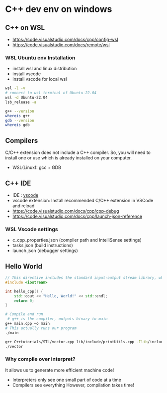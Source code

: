 # C++ dev env on windows
## C++ on WSL

- https://code.visualstudio.com/docs/cpp/config-wsl
- https://code.visualstudio.com/docs/remote/wsl
  
### WSL Ubuntu env Installation

 - install wsl and linux distribution
 - install vscode
 - install vscode for local wsl

```bash
wsl -l -v 
# connect to wsl terminal of Ubuntu-22.04
wsl -d Ubuntu-22.04 
lsb_release -a

g++ --version
whereis g++
gdb --version
whereis gdb
```

## Compilers

C/C++ extension does not include a C++ compiler. So, you will need to install one or use which is already installed on your computer.

- WSL(Linux): gcc + GDB

## C++ IDE 

- IDE : [vscode](https://code.visualstudio.com/docs/languages/cpp)
- vscode extension: Install recommended C/C++ extension in VSCode and reload
- https://code.visualstudio.com/docs/cpp/cpp-debug
- https://code.visualstudio.com/docs/cpp/launch-json-reference

### WSL Vscode settings

- c_cpp_properties.json (compiler path and IntelliSense settings)
- tasks.json (build instructions)
- launch.json (debugger settings)

## Hello World

```cpp
// This directive includes the standard input-output stream library, which allows us to use std::cout for printing to the console.
#include <iostream>

int hello_cpp() {
    std::cout << "Hello, World!" << std::endl;
    return 0;
}
```

```bash
# Compile and run
 # g++ is the compiler, outputs binary to main
g++ main.cpp –o main
# This actually runs our program 
./main		

g++ C++tutorials/STL/vector.cpp lib/include/printUtils.cpp -Ilib/include -o vector
./vector
```

### Why compile over interpret?

It allows us to generate more efficient machine code!
- Interpreters only see one small part of code at a time
- Compilers see everything
However, compilation takes time!


